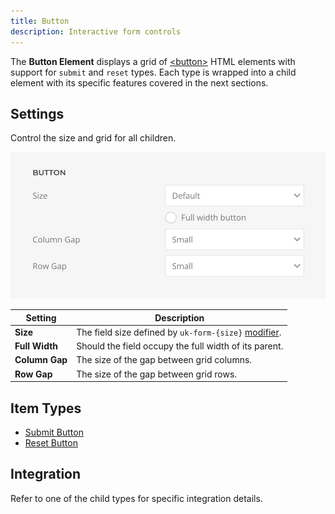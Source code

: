 ```yaml
---
title: Button
description: Interactive form controls
---
```


<!--@include: ./parts/intro.md-->

The **Button Element** displays a grid of [\<button\>](https://developer.mozilla.org/en-US/docs/Web/HTML/Element/button) HTML elements with support for `submit` and `reset` types. Each type is wrapped into a child element with its specific features covered in the next sections.

## Settings

Control the size and grid for all children.

![Button Element](./assets/button-settings.webp)

| Setting | Description |
| ------ | ----------- |
| **Size** | The field size defined by `uk-form-{size}` [modifier](https://getuikit.com/docs/form#size-modifiers). |
| **Full Width** | Should the field occupy the full width of its parent. |
| **Column Gap** | The size of the gap between grid columns. |
| **Row Gap** | The size of the gap between grid rows. |

## Item Types

- <a title="Submit" href="./button-submit">Submit Button</a>
- <a title="Reset" href="./button-reset">Reset Button</a>

## Integration

Refer to one of the child types for specific integration details.
